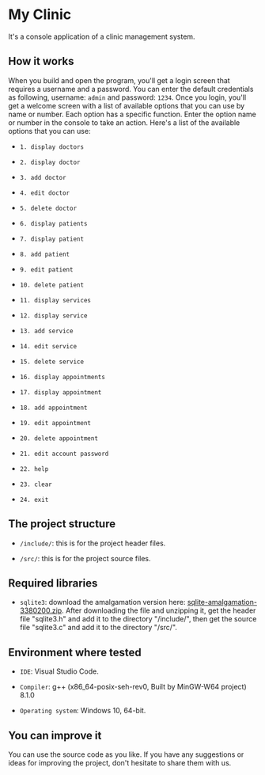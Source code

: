 # My Clinic
It's a console application of a clinic management system.

## How it works
When you build and open the program, you'll get a login screen that requires a username and a password. You can enter the default credentials as following, username: `admin` and password: `1234`. Once you login, you'll get a welcome screen with a list of available options that you can use by name or number. Each option has a specific function. Enter the option name or number in the console to take an action. Here's a list of the available options that you can use:

- `1. display doctors`

- `2. display doctor`

- `3. add doctor`

- `4. edit doctor`

- `5. delete doctor`


- `6. display patients`

- `7. display patient`

- `8. add patient`

- `9. edit patient`

- `10. delete patient`


- `11. display services`

- `12. display service`

- `13. add service`

- `14. edit service`

- `15. delete service`


- `16. display appointments`

- `17. display appointment`

- `18. add appointment`

- `19. edit appointment`

- `20. delete appointment`


- `21. edit account password`


- `22. help`

- `23. clear`

- `24. exit`

## The project structure
- `/include/`: this is for the project header files.

- `/src/`: this is for the project source files.

## Required libraries
- `sqlite3`: download the amalgamation version here: [sqlite-amalgamation-3380200.zip](https://www.sqlite.org/2022/sqlite-amalgamation-3380200.zip). After downloading the file and unzipping it, get the header file "sqlite3.h" and add it to the directory "/include/", then get the source file "sqlite3.c" and add it to the directory "/src/".

## Environment where tested
- `IDE`: Visual Studio Code.

- `Compiler`: g++ (x86_64-posix-seh-rev0, Built by MinGW-W64 project) 8.1.0

- `Operating system`: Windows 10, 64-bit.

## You can improve it
You can use the source code as you like. If you have any suggestions or ideas for improving the project, don't hesitate to share them with us.
